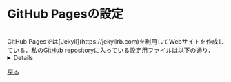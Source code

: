 # GitHub Pagesの設定
<br>
GitHub Pagesでは[Jekyll](https://jekyllrb.com)を利用してWebサイトを作成している．私のGitHub repositoryに入っている設定用ファイルは以下の通り．
<details>
<div>
+ `_layouts` : Jekyllの設定上この名前でなければならない．
    - `default.html` : [Jekyllのpages-themeのGitHub repository](https://github.com/pages-themes/midnight)からコピーして来て，[MathJaxの追加](mathjax)や[TikZJaxの追加](tikzjax)などを行った．
+ `_includes` : Jekyllの設定上この名前でなければならない．[HP](https://jekyllrb.com/docs/themes/#overriding-theme-defaults)参照．
    - `mathjax-v3.html` : `_layouts/default.html`に直接書くのではなく，追記する形で行った．
+ `assets/css` : Jekyllのpages-themeの設定上，この名前でなければならない．[このGitHub repository](https://github.com/pages-themes/midnight)の`README.md`参照．
    - `style.scss` : customで自分のstyleを追加するためのファイル．
- `_config.yml` : configurationのための変数を定義できる設定用ファイル．
- 404.md : この名前のファイルを作って，ファイル先頭に
```
---
permalink: /404.html
---
```
と書けば，これが404ページとして表示される．これをYAML front matterと読んで，Jekyllにspecial fileだと認識させるためのもの．詳しくは[公式document](https://jekyllrb.com/docs/front-matter/)へ．
</div>
</details>

[戻る](home)